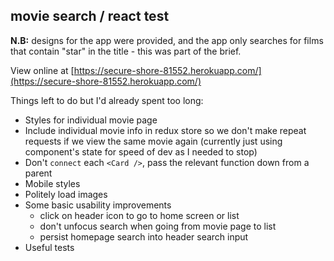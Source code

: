 ## movie search / react test

**N.B:** designs for the app were provided, and the app only searches for films that contain "star" in the title - this was part of the brief.

View online at [https://secure-shore-81552.herokuapp.com/](https://secure-shore-81552.herokuapp.com/)

Things left to do but I'd already spent too long:

- Styles for individual movie page
- Include individual movie info in redux store so we don't make repeat requests if we view the same movie again (currently just using component's state for speed of dev as I needed to stop)
- Don't `connect` each `<Card />`, pass the relevant function down from a parent
- Mobile styles
- Politely load images
- Some basic usability improvements
    - click on header icon to go to home screen or list
    - don't unfocus search when going from movie page to list
    - persist homepage search into header search input
- Useful tests
